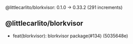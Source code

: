 @littlecarlito/blorkvisor: 0.1.0 → 0.33.2 (291 increments)

## @littlecarlito/blorkvisor

- feat(blorkvisor): blorkvisor package(#134) (5035648e) 